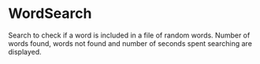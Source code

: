 # WordSearch
Search to check if a word is included in a file of random words. Number of words found, words not found and number of seconds spent searching are displayed.
